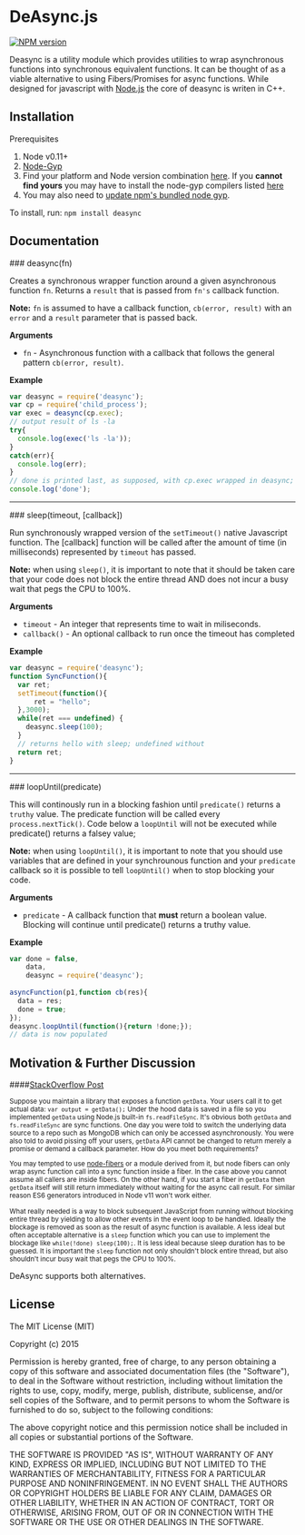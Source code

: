 DeAsync.js
=======
[![NPM version](http://img.shields.io/npm/v/deasync.svg)](https://www.npmjs.org/package/deasync)

Deasync is a utility module which provides utilities to wrap asynchronous functions into synchronous equivalent functions. It can be thought of as a viable alternative to using Fibers/Promises for async functions. While designed for javascript with [Node.js](http://nodejs.org)  the core of deasync is writen in C++.



## Installation
Prerequisites

1. Node v0.11+
2. [Node-Gyp](https://github.com/TooTallNate/node-gyp)
3. Find your platform and Node version combination [here](https://github.com/abbr/deasync-bin). If you **cannot find yours** you may have to install the node-gyp compilers listed [here](https://github.com/TooTallNate/node-gyp)
4. You may also need to [update npm's bundled node gyp](https://github.com/TooTallNate/node-gyp/wiki/Updating-npm's-bundled-node-gyp).

To install, run: 
```npm install deasync```



## Documentation

<a name="deasync" />
### deasync(fn)

Creates a synchronous wrapper function around a given asynchronous function `fn`. Returns a `result` that is passed from `fn's` callback function.

**Note:** `fn` is assumed to have a callback function, `cb(error, result)` with an `error` and a `result` parameter that is passed back. 

__Arguments__

* `fn` - Asynchronous function with a callback that follows the general pattern `cb(error, result)`.

__Example__

```js
var deasync = require('deasync');
var cp = require('child_process');
var exec = deasync(cp.exec);
// output result of ls -la
try{
  console.log(exec('ls -la'));
}
catch(err){
  console.log(err);
}
// done is printed last, as supposed, with cp.exec wrapped in deasync; first without.
console.log('done');
```

---------------------------------------

<a name="sleep" />
### sleep(timeout, [callback])

Run synchronously wrapped version of the `setTimeout()` native Javascript function. The [callback] function will be called after the amount of time (in milliseconds) represented by `timeout` has passed. 


**Note:** when using `sleep()`, it is important to note that it should be taken care that your code does not block the entire thread AND does not incur a busy wait that pegs the CPU to 100%.

__Arguments__

* `timeout` - An integer that represents time to wait in miliseconds. 
* `callback()` - An optional callback to run once the timeout has completed

__Example__

```js
var deasync = require('deasync');
function SyncFunction(){
  var ret;
  setTimeout(function(){
      ret = "hello";
  },3000);
  while(ret === undefined) {
    deasync.sleep(100);
  }
  // returns hello with sleep; undefined without
  return ret;    
}
```

---------------------------------------

<a name="loopUntil" />
### loopUntil(predicate)

This will continously run in a blocking fashion until `predicate()` returns a `truthy` value. The predicate function will be called every `process.nextTick()`. Code below a `loopUntil` will not be executed while predicate() returns a falsey value;


**Note:** when using `loopUntil()`, it is important to note that you should use variables that are defined in your synchrounous function and your `predicate` callback so it is possible to tell `loopUntil()` when to stop blocking your code.

__Arguments__

* `predicate` - A callback function that **must** return a boolean value. Blocking will continue until predicate() returns a truthy value.

__Example__

```js
var done = false,
    data,
    deasync = require('deasync');
    
asyncFunction(p1,function cb(res){
  data = res;
  done = true;
});
deasync.loopUntil(function(){return !done;});
// data is now populated
```


## Motivation & Further Discussion

####[StackOverflow Post](https://stackoverflow.com/questions/21819858/how-to-wrap-async-function-calls-into-a-sync-function-in-node-js-or-javascript)

<small>
Suppose you maintain a library that exposes a function <code>getData</code>. Your users call it to get actual data:   
<code>var output = getData();</code>  
Under the hood data is saved in a file so you implemented <code>getData</code> using Node.js built-in <code>fs.readFileSync</code>. It's obvious both <code>getData</code> and <code>fs.readFileSync</code> are sync functions. One day you were told to switch the underlying data source to a repo such as MongoDB which can only be accessed asynchronously. You were also told to avoid pissing off your users, <code>getData</code> API cannot be changed to return merely a promise or demand a callback parameter. How do you meet both requirements?

You may tempted to use [node-fibers](https://github.com/laverdet/node-fibers) or a module derived from it, but node fibers can only wrap async function call into a sync function inside a fiber. In the case above you cannot assume all  callers are inside fibers. On the other hand, if you start a fiber in `getData` then `getData` itself will still return immediately without waiting for the async call result. For similar reason ES6 generators introduced in Node v11 won't work either. 

What really needed is a way to block subsequent JavaScript from running without blocking entire thread by yielding to allow other events in the event loop to be handled. Ideally the blockage is removed as soon as the result of async function is available. A less ideal but often acceptable alternative is a `sleep` function which you can use to implement the blockage like ```while(!done) sleep(100);```. It is less ideal because sleep duration has to be guessed. It is important the `sleep` function not only shouldn't block entire thread, but also shouldn't incur busy wait that pegs the CPU to 100%. 
</small>

DeAsync supports both alternatives.

## License

The MIT License (MIT)

Copyright (c) 2015

Permission is hereby granted, free of charge, to any person obtaining a copy
of this software and associated documentation files (the "Software"), to deal
in the Software without restriction, including without limitation the rights
to use, copy, modify, merge, publish, distribute, sublicense, and/or sell
copies of the Software, and to permit persons to whom the Software is
furnished to do so, subject to the following conditions:

The above copyright notice and this permission notice shall be included in all
copies or substantial portions of the Software.

THE SOFTWARE IS PROVIDED "AS IS", WITHOUT WARRANTY OF ANY KIND, EXPRESS OR
IMPLIED, INCLUDING BUT NOT LIMITED TO THE WARRANTIES OF MERCHANTABILITY,
FITNESS FOR A PARTICULAR PURPOSE AND NONINFRINGEMENT. IN NO EVENT SHALL THE
AUTHORS OR COPYRIGHT HOLDERS BE LIABLE FOR ANY CLAIM, DAMAGES OR OTHER
LIABILITY, WHETHER IN AN ACTION OF CONTRACT, TORT OR OTHERWISE, ARISING FROM,
OUT OF OR IN CONNECTION WITH THE SOFTWARE OR THE USE OR OTHER DEALINGS IN THE
SOFTWARE.
